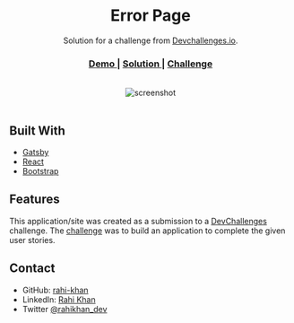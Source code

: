 <h1 align="center">Error Page</h1>

<div align="center">
   Solution for a challenge from  <a href="http://devchallenges.io" target="_blank">Devchallenges.io</a>.
</div>

<div align="center">
  <h3>
    <a href="https://error-page-69.netlify.app/">
      Demo
    </a>
    <span> | </span>
    <a href="https://devchallenges.io/solutions/88uBaIufp2fh6N7zORCZ">
      Solution
    </a>
    <span> | </span>
    <a href="https://devchallenges.io/challenges/wBunSb7FPrIepJZAg0sY">
      Challenge
    </a>
  </h3>
</div>

<br>

<div align="center">
<img src="https://live.staticflickr.com/65535/50800126707_2a1298082d_z.jpg" alt="screenshot" align="center"/>
</div>

<br>

## Built With

-   [Gatsby](https://www.gatsbyjs.com/)
-   [React](https://reactjs.org/)
-   [Bootstrap](https://getbootstrap.com/)

## Features

This application/site was created as a submission to a [DevChallenges](https://devchallenges.io/challenges) challenge. The [challenge](https://devchallenges.io/challenges/wBunSb7FPrIepJZAg0sY) was to build an application to complete the given user stories.

## Contact

-   GitHub: [rahi-khan](https://github.com/rahi-khan)
-   LinkedIn: [Rahi Khan](https://www.linkedin.com/in/rahikhan/)
-   Twitter [@rahikhan_dev](https://twitter.com/rahikhan_dev)
